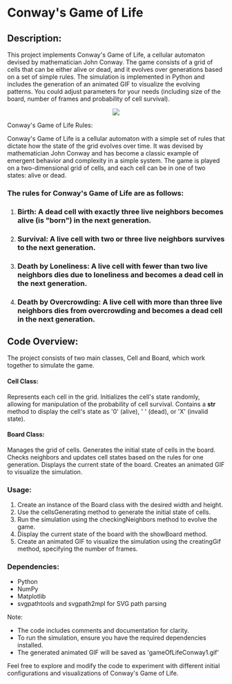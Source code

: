 # Conway's Game of Life

## Description:
This project implements Conway's Game of Life, a cellular automaton devised by mathematician John Conway. The game consists of a grid of cells that can be either alive or dead, and it evolves over generations based on a set of simple rules. The simulation is implemented in Python and includes the generation of an animated GIF to visualize the evolving patterns. You could adjust parameters for your needs (including size of the board, number of frames and probability of cell survival).

<p align = center>
    <img src = 'https://github.com/poolinaaa/game-of-life-gif/assets/125304122/40ed88e1-b484-4de9-ae83-a69b2c0fb2c2'>
</p>

Conway's Game of Life Rules:

Conway's Game of Life is a cellular automaton with a simple set of rules that dictate how the state of the grid evolves over time. It was devised by mathematician John Conway and has become a classic example of emergent behavior and complexity in a simple system. The game is played on a two-dimensional grid of cells, and each cell can be in one of two states: alive or dead.

### The rules for Conway's Game of Life are as follows:

1. ### Birth: A dead cell with exactly three live neighbors becomes alive (is "born") in the next generation.

2. ### Survival: A live cell with two or three live neighbors survives to the next generation.

3. ### Death by Loneliness: A live cell with fewer than two live neighbors dies due to loneliness and becomes a dead cell in the next generation.

4. ### Death by Overcrowding: A live cell with more than three live neighbors dies from overcrowding and becomes a dead cell in the next generation.

## Code Overview:
The project consists of two main classes, Cell and Board, which work together to simulate the game.
    
#### Cell Class:

Represents each cell in the grid.
Initializes the cell's state randomly, allowing for manipulation of the probability of cell survival.
Contains a __str__ method to display the cell's state as '0' (alive), ' ' (dead), or 'X' (invalid state).

#### Board Class:

Manages the grid of cells.
Generates the initial state of cells in the board.
Checks neighbors and updates cell states based on the rules for one generation.
Displays the current state of the board.
Creates an animated GIF to visualize the simulation.

### Usage:

   1. Create an instance of the Board class with the desired width and height.
   2. Use the cellsGenerating method to generate the initial state of cells.
   3. Run the simulation using the checkingNeighbors method to evolve the game.
   4. Display the current state of the board with the showBoard method.
   5. Create an animated GIF to visualize the simulation using the creatingGif method, specifying the number of frames.

### Dependencies:

   - Python
   - NumPy
   - Matplotlib
   - svgpathtools and svgpath2mpl for SVG path parsing


Note:

- The code includes comments and documentation for clarity.
- To run the simulation, ensure you have the required dependencies installed.
- The generated animated GIF will be saved as 'gameOfLifeConway1.gif'

Feel free to explore and modify the code to experiment with different initial configurations and visualizations of Conway's Game of Life.

